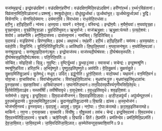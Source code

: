 

  
यजा॑मह॒इन्द्रं॑। इन्द्रं॒वज्र॑दक्षिणं। वज्र॑दक्षिणं॒हरी॑णां। वज्र॑दक्षिण॒मिति॒वज्र॑ऽदक्षिणं। हरी॑णांर॒थ्यं॑। र॒थ्यं॑१॒॑विव्र॑तानां। विव्र॑ताना॒मिति॒विऽव्र॑तानां॥ प्रश्मश्रु॑। श्मश्रु॒दोधु॑वत्। दोधु॑वदू॒र्ध्वथा॑। ऊ॒र्ध्वथा॑भूत्। ऊ॒र्ध्वथेत्यू॒र्ध्वऽथा॑। भू॒द्वि। विसेना॑भि:। सेना॑भि॒र्दय॑मान:। दय॑मानो॒वि। विराध॑सा। राध॒सेति॒राध॑सा॥  
हरी॒नु। हरी॒इति॒हरी॑। न्व॑स्य। अ॒स्य॒या। यावने॑। वने॒वसु॑। वस्विन्द्र॑:। इन्द्रो॑म॒घै:। म॒घैर्म॒घवा॑। म॒घवा॑वृत्र॒हा। वृ॒त्र॒हाभु॑वत्। वृ॒त्र॒हेति॑वृ॒त्र॒ऽहा। भु॒व॒दिति॑भुवत्॥ ऋ॒भुर्वाज॑:। वाज॑ऋभु॒क्षा:। ऋ॒भु॒क्षा:प॑त्यते। प॒त्य॒ते॒शव॑:। शवोव॑। अव॑क्ष्णौमि। क्ष्णौ॒मि॒दास॑स्य। दास॑स्य॒नाम॑। नाम॑चित्। चि॒दिति॑चित्॥  
य॒दावज्रं॑। वज्रं॒हिर॑ण्यं। हिर॑ण्य॒मित्। इदथ॑। अथा॒रथं॑। रथं॒हरी॑। हरी॒यं। हरी॒इति॒हरी॑। यम॑स्य। अ॒स्य॒वह॑त:। वह॑तो॒वि। विसू॒रिभि॑:। सू॒रिभि॒रिति॑सू॒रिऽभि॑:॥ आति॑ष्ठति। ति॒ष्ठ॒ति॒म॒घवा॑। म॒घवा॒सन॑श्रुत:। म॒घवेति॑म॒घऽवा॑। सन॑श्रुत॒इन्द्र॑:। सन॑श्रुत॒इति॒सन॑ऽश्रुत:। इन्द्रो॒वाज॑स्य। वाज॑स्यदी॒र्घश्र॑वस:। दी॒र्घश्र॑वस॒स्पति॑:। दी॒र्घश्र॑वस॒इति॑दी॒र्घऽश्र॑वस:। पति॒रिति॒पति॑:॥  
सोचि॑त्। सोइति॒सो। चि॒न्नु। नुवृ॒ष्टि:। वृ॒ष्टिर्यू॒थ्या॑। यू॒थ्या॒३॒॑स्वा। स्वासचा॑। सचेन्द्र॑:। इन्द्र॒श्मश्रू॑णि। श्मश्रू॑णि॒हरि॑ता। हरि॑ता॒भि। अ॒भिपृ॑ष्णुते। पृ॒ष्णु॒त॒इति॑पृष्णुते॥ अव॑वेति। वे॒ति॒सु॒क्षयं॑। सु॒क्षयं॑सु॒ते। सु॒क्षय॒मिति॑सु॒ऽक्षयं॑। सु॒तेमधु॑। मधूत्। उदित्। इद्धू॑नोति। धू॒नो॒ति॒वात॑:। वातो॒यथा॑। यथा॒वनं॑। वन॒मिति॒वनं॑॥  
योवा॒चा। वा॒चाविवा॑च:। विवा॑चोमृ॒ध्रवा॑च:। विवा॑च॒इति॒विऽवा॑च:। मृ॒ध्रवा॑च:पु॒रु। मृ॒ध्रवा॑च॒इति॑मृ॒ध्रऽवा॑च: पु॒रुस॒हस्रा॑। स॒हस्रा॒सिवा॑। अ॒सिवा॑ज॒घान॑। ज॒घानेति॑ज॒घान॑॥ तत्त॒दिद॑स्य॒पौंस्यं॑गृणीमसिपि॒तेव॒य:। पि॒तेवेति॑पि॒ताऽइ॑व। यस्तवीं॑षीं। तवी॑षींवावृधे। वा॒वृ॒धे॒शव॑:। व॒वृ॒ध॒इति॑ववृधे। शव॒इति॒शव॑:॥  
स्तोम॑न्ते। त॒इ॒न्द्र॒। इ॒न्द्र॒वि॒म॒दा:। वि॒म॒दाअ॑जीजनन्। वि॒म॒दाइति॑वि॒ऽम॒दा:। अ॒जी॒ज॒न्नपू॑र्व्यं। अपू॑र्व्यम्पुरु॒तमं॑। पु॒रु॒तमं॑सु॒दान॑वे। पु॒रु॒तम॒मिति॑पु॒रु॒ऽतमं॑। सु॒दान॑व॒इति॑सु॒ऽदान॑वे॥ वि॒द्माहि। ह्य॑स्य। अ॒स्य॒भोज॑नं। भोज॑नमि॒नस्य॑। इ॒नस्य॒यत्। य॒दाप॒शुं। आप॒शुं। प॒शुन्न। नगो॒पा:। गो॒पा:क॑रामहे। क॒रा॒म॒ह॒इति॑करामहे॥  
माकि॑र्न:। न॒ए॒ना। ए॒नास॒ख्या। स॒ख्यावि। वियौ॑षु:। यौ॒षु॒स्तव॑। तव॑च। चेन्द्र॑। इन्द्र॒विम॒दस्य॑। वि॒म॒दस्य॑च। वि॒म॒दस्येति॑वि॒ऽम॒दस्य॑। च॒ऋषे॑:। ऋषे॒रित्यृषे॑:॥ वि॒द्माहि। हिते॑। ते॒प्रम॑तिं। प्रम॑तिन्देव। प्रम॑ति॒मिति॒प्रऽम॑तिं। दे॒व॒जा॒मि॒वत्। जा॒मि॒वद॒स्मे। जा॒मि॒वदिति॑जा॒मि॒ऽवत्। अ॒स्मेते॑सन्तुस॒ख्याशि॒वानि॑॥ 9॥  
